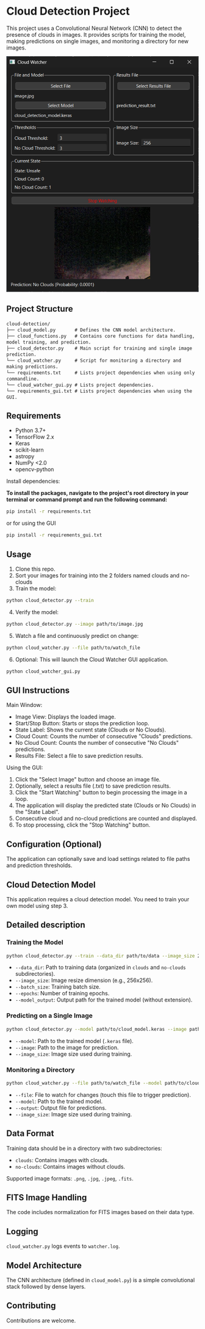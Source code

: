 # Cloud Detection Project

This project uses a Convolutional Neural Network (CNN) to detect the presence of clouds in images. It provides scripts for training the model, making predictions on single images, and monitoring a directory for new images.

![Alt text](images/cloud_gui.png)

## Project Structure

```
cloud-detection/
├── cloud_model.py       # Defines the CNN model architecture.
├── cloud_functions.py   # Contains core functions for data handling, model training, and prediction.
├── cloud_detector.py    # Main script for training and single image prediction.
└── cloud_watcher.py     # Script for monitoring a directory and making predictions.
└── requirements.txt     # Lists project dependencies when using only commandline.
└── cloud_watcher_gui.py # Lists project dependencies.
└── requirements_gui.txt # Lists project dependencies when using the GUI.

```

## Requirements

*   Python 3.7+
*   TensorFlow 2.x
*   Keras
*   scikit-learn
*   astropy
*   NumPy <2.0
*   opencv-python


Install dependencies:

**To install the packages, navigate to the project's root directory in your terminal or command prompt and run the following command:**

```bash
pip install -r requirements.txt
```

or for using the GUI

```bash
pip install -r requirements_gui.txt
```

## Usage
1. Clone this repo.
2. Sort your images for training into the 2 folders named clouds and no-clouds
3. Train the model:
```bash
python cloud_detector.py --train
```
4. Verify the model:
```bash
python cloud_detector.py --image path/to/image.jpg
```
5. Watch a file and continuously predict on change:
```bash
python cloud_watcher.py --file path/to/watch_file
```
6. Optional: This will launch the Cloud Watcher GUI application.
```bash
python cloud_watcher_gui.py
```

## GUI Instructions

Main Window:

* Image View: Displays the loaded image.
* Start/Stop Button: Starts or stops the prediction loop.
* State Label: Shows the current state (Clouds or No Clouds).
* Cloud Count: Counts the number of consecutive "Clouds" predictions.
* No Cloud Count: Counts the number of consecutive "No Clouds" predictions.
* Results File: Select a file to save prediction results.

Using the GUI:

1. Click the "Select Image" button and choose an image file.
2. Optionally, select a results file (.txt) to save prediction results.
3. Click the "Start Watching" button to begin processing the image in a loop.
4. The application will display the predicted state (Clouds or No Clouds) in the "State Label".
5. Consecutive cloud and no-cloud predictions are counted and displayed.
6. To stop processing, click the "Stop Watching" button.

## Configuration (Optional)

The application can optionally save and load settings related to file paths and prediction thresholds.

## Cloud Detection Model

This application requires a cloud detection model. You need to train your own model using step 3.

## Detailed description

### Training the Model

```bash
python cloud_detector.py --train --data_dir path/to/data --image_size 256 --batch_size 32 --epochs 30 --model_output cloud_model
```

*   `--data_dir`: Path to training data (organized in `clouds` and `no-clouds` subdirectories).
*   `--image_size`: Image resize dimension (e.g., 256x256).
*   `--batch_size`: Training batch size.
*   `--epochs`: Number of training epochs.
*   `--model_output`: Output path for the trained model (without extension).

### Predicting on a Single Image

```bash
python cloud_detector.py --model path/to/cloud_model.keras --image path/to/image.jpg --image_size 256
```

*   `--model`: Path to the trained model (`.keras` file).
*   `--image`: Path to the image for prediction.
*   `--image_size`: Image size used during training.

### Monitoring a Directory

```bash
python cloud_watcher.py --file path/to/watch_file --model path/to/cloud_model.keras --output predictions.txt --image_size 256
```

*   `--file`: File to watch for changes (touch this file to trigger prediction).
*   `--model`: Path to the trained model.
*   `--output`: Output file for predictions.
*   `--image_size`: Image size used during training.

## Data Format

Training data should be in a directory with two subdirectories:

*   `clouds`: Contains images with clouds.
*   `no-clouds`: Contains images without clouds.

Supported image formats: `.png`, `.jpg`, `.jpeg`, `.fits`.

## FITS Image Handling

The code includes normalization for FITS images based on their data type.


## Logging

`cloud_watcher.py` logs events to `watcher.log`.

## Model Architecture

The CNN architecture (defined in `cloud_model.py`) is a simple convolutional stack followed by dense layers.

## Contributing

Contributions are welcome.